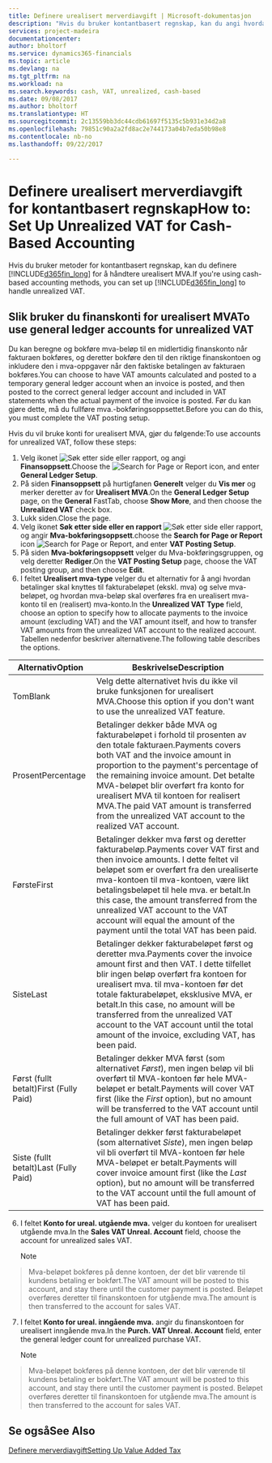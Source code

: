 ```yaml
---
title: Definere urealisert merverdiavgift | Microsoft-dokumentasjon
description: "Hvis du bruker kontantbasert regnskap, kan du angi hvordan urealisert MVA for salg og innkjøp skal håndteres."
services: project-madeira
documentationcenter: 
author: bholtorf
ms.service: dynamics365-financials
ms.topic: article
ms.devlang: na
ms.tgt_pltfrm: na
ms.workload: na
ms.search.keywords: cash, VAT, unrealized, cash-based
ms.date: 09/08/2017
ms.author: bholtorf
ms.translationtype: HT
ms.sourcegitcommit: 2c13559bb3dc44cdb61697f5135c5b931e34d2a8
ms.openlocfilehash: 79851c90a2a2fd8ac2e744173a04b7eda50b98e8
ms.contentlocale: nb-no
ms.lasthandoff: 09/22/2017

---
```


# <a name="how-to-set-up-unrealized-vat-for-cash-based-accounting"></a><span data-ttu-id="ecda8-103">Definere urealisert merverdiavgift for kontantbasert regnskap</span><span class="sxs-lookup"><span data-stu-id="ecda8-103">How to: Set Up Unrealized VAT for Cash-Based Accounting</span></span>
<span data-ttu-id="ecda8-104">Hvis du bruker metoder for kontantbasert regnskap, kan du definere [!INCLUDE[d365fin_long](includes/d365fin_long_md.md)] for å håndtere urealisert MVA.</span><span class="sxs-lookup"><span data-stu-id="ecda8-104">If you're using cash-based accounting methods, you can set up [!INCLUDE[d365fin_long](includes/d365fin_long_md.md)] to handle unrealized VAT.</span></span>

## <a name="to-use-general-ledger-accounts-for-unrealized-vat"></a><span data-ttu-id="ecda8-105">Slik bruker du finanskonti for urealisert MVA</span><span class="sxs-lookup"><span data-stu-id="ecda8-105">To use general ledger accounts for unrealized VAT</span></span>
<span data-ttu-id="ecda8-106">Du kan beregne og bokføre mva-beløp til en midlertidig finanskonto når fakturaen bokføres, og deretter bokføre den til den riktige finanskontoen og inkludere den i mva-oppgaver når den faktiske betalingen av fakturaen bokføres.</span><span class="sxs-lookup"><span data-stu-id="ecda8-106">You can choose to have VAT amounts calculated and posted to a temporary general ledger account when an invoice is posted, and then posted to the correct general ledger account and included in VAT statements when the actual payment of the invoice is posted.</span></span> <span data-ttu-id="ecda8-107">Før du kan gjøre dette, må du fullføre mva.-bokføringsoppsettet.</span><span class="sxs-lookup"><span data-stu-id="ecda8-107">Before you can do this, you must complete the VAT posting setup.</span></span>

<span data-ttu-id="ecda8-108">Hvis du vil bruke konti for urealisert MVA, gjør du følgende:</span><span class="sxs-lookup"><span data-stu-id="ecda8-108">To use accounts for unrealized VAT, follow these steps:</span></span>
1. <span data-ttu-id="ecda8-109">Velg ikonet ![Søk etter side eller rapport](media/ui-search/search_small.png "Ikonet Søk etter side eller rapport"), og angi **Finansoppsett**.</span><span class="sxs-lookup"><span data-stu-id="ecda8-109">Choose the ![Search for Page or Report](media/ui-search/search_small.png "Search for Page or Report icon") icon, and enter **General Ledger Setup**.</span></span> 
2. <span data-ttu-id="ecda8-110">På siden **Finansoppsett** på hurtigfanen **Generelt** velger du **Vis mer** og merker deretter av for **Urealisert MVA**.</span><span class="sxs-lookup"><span data-stu-id="ecda8-110">On the **General Ledger Setup** page, on the **General** FastTab, choose **Show More**, and then choose the **Unrealized VAT** check box.</span></span>
3. <span data-ttu-id="ecda8-111">Lukk siden.</span><span class="sxs-lookup"><span data-stu-id="ecda8-111">Close the page.</span></span>
4. <span data-ttu-id="ecda8-112">Velg ikonet **Søk etter side eller en rapport** ![Søk etter side eller rapport](media/ui-search/search_small.png "ikonet Søk etter side eller rapport"), og angir **Mva-bokføringsoppsett**.</span><span class="sxs-lookup"><span data-stu-id="ecda8-112">choose the **Search for Page or Report** icon ![Search for Page or Report](media/ui-search/search_small.png "Search for Page or Report icon"), and enter **VAT Posting Setup**.</span></span> 
5. <span data-ttu-id="ecda8-113">På siden **Mva-bokføringsoppsett** velger du Mva-bokføringsgruppen, og velg deretter **Rediger**.</span><span class="sxs-lookup"><span data-stu-id="ecda8-113">On the **VAT Posting Setup** page, choose the VAT posting group, and then choose **Edit**.</span></span> 
6. <span data-ttu-id="ecda8-114">I feltet **Urealisert mva-type** velger du et alternativ for å angi hvordan betalinger skal knyttes til fakturabeløpet (ekskl. mva) og selve mva-beløpet, og hvordan mva-beløp skal overføres fra en urealisert mva-konto til en (realisert) mva-konto.</span><span class="sxs-lookup"><span data-stu-id="ecda8-114">In the **Unrealized VAT Type** field, choose an option to specify how to allocate payments to the invoice amount (excluding VAT) and the VAT amount itself, and how to transfer VAT amounts from the unrealized VAT account to the realized account.</span></span> <span data-ttu-id="ecda8-115">Tabellen nedenfor beskriver alternativene.</span><span class="sxs-lookup"><span data-stu-id="ecda8-115">The following table describes the options.</span></span>

| <span data-ttu-id="ecda8-116">Alternativ</span><span class="sxs-lookup"><span data-stu-id="ecda8-116">Option</span></span> | <span data-ttu-id="ecda8-117">Beskrivelse</span><span class="sxs-lookup"><span data-stu-id="ecda8-117">Description</span></span> |
| --- | --- |
| <span data-ttu-id="ecda8-118">Tom</span><span class="sxs-lookup"><span data-stu-id="ecda8-118">Blank</span></span> | <span data-ttu-id="ecda8-119">Velg dette alternativet hvis du ikke vil bruke funksjonen for urealisert MVA.</span><span class="sxs-lookup"><span data-stu-id="ecda8-119">Choose this option if you don't want to use the unrealized VAT feature.</span></span> |
| <span data-ttu-id="ecda8-120">Prosent</span><span class="sxs-lookup"><span data-stu-id="ecda8-120">Percentage</span></span> | <span data-ttu-id="ecda8-121">Betalinger dekker både MVA og fakturabeløpet i forhold til prosenten av den totale fakturaen.</span><span class="sxs-lookup"><span data-stu-id="ecda8-121">Payments covers both VAT and the invoice amount in proportion to the payment's percentage of the remaining invoice amount.</span></span> <span data-ttu-id="ecda8-122">Det betalte MVA-beløpet blir overført fra konto for urealisert MVA til kontoen for realisert MVA.</span><span class="sxs-lookup"><span data-stu-id="ecda8-122">The paid VAT amount is transferred from the unrealized VAT account to the realized VAT account.</span></span> |
| <span data-ttu-id="ecda8-123">Første</span><span class="sxs-lookup"><span data-stu-id="ecda8-123">First</span></span> | <span data-ttu-id="ecda8-124">Betalinger dekker mva først og deretter fakturabeløp.</span><span class="sxs-lookup"><span data-stu-id="ecda8-124">Payments cover VAT first and then invoice amounts.</span></span> <span data-ttu-id="ecda8-125">I dette feltet vil beløpet som er overført fra den urealiserte mva-kontoen til mva-kontoen, være likt betalingsbeløpet til hele mva. er betalt.</span><span class="sxs-lookup"><span data-stu-id="ecda8-125">In this case, the amount transferred from the unrealized VAT account to the VAT account will equal the amount of the payment until the total VAT has been paid.</span></span> |
| <span data-ttu-id="ecda8-126">Siste</span><span class="sxs-lookup"><span data-stu-id="ecda8-126">Last</span></span> | <span data-ttu-id="ecda8-127">Betalinger dekker fakturabeløpet først og deretter mva.</span><span class="sxs-lookup"><span data-stu-id="ecda8-127">Payments cover the invoice amount first and then VAT.</span></span> <span data-ttu-id="ecda8-128">I dette tilfellet blir ingen beløp overført fra kontoen for urealisert mva. til mva-kontoen før det totale fakturabeløpet, eksklusive MVA, er betalt.</span><span class="sxs-lookup"><span data-stu-id="ecda8-128">In this case, no amount will be transferred from the unrealized VAT account to the VAT account until the total amount of the invoice, excluding VAT, has been paid.</span></span> |
| <span data-ttu-id="ecda8-129">Først (fullt betalt)</span><span class="sxs-lookup"><span data-stu-id="ecda8-129">First (Fully Paid)</span></span> | <span data-ttu-id="ecda8-130">Betalinger dekker MVA først (som alternativet _Først_), men ingen beløp vil bli overført til MVA-kontoen før hele MVA-beløpet er betalt.</span><span class="sxs-lookup"><span data-stu-id="ecda8-130">Payments will cover VAT first (like the _First_ option), but no amount will be transferred to the VAT account until the full amount of VAT has been paid.</span></span> |
| <span data-ttu-id="ecda8-131">Siste (fullt betalt)</span><span class="sxs-lookup"><span data-stu-id="ecda8-131">Last (Fully Paid)</span></span> | <span data-ttu-id="ecda8-132">Betalinger dekker først fakturabeløpet (som alternativet _Siste_), men ingen beløp vil bli overført til MVA-kontoen før hele MVA-beløpet er betalt.</span><span class="sxs-lookup"><span data-stu-id="ecda8-132">Payments will cover invoice amount first (like the _Last_ option), but no amount will be transferred to the VAT account until the full amount of VAT has been paid.</span></span> |

6. <span data-ttu-id="ecda8-133">I feltet **Konto for ureal. utgående mva.** velger du kontoen for urealisert utgående mva.</span><span class="sxs-lookup"><span data-stu-id="ecda8-133">In the **Sales VAT Unreal. Account** field, choose the account for unrealized sales VAT.</span></span>

    > [!NOTE]  
>   <span data-ttu-id="ecda8-134">Mva-beløpet bokføres på denne kontoen, der det blir værende til kundens betaling er bokført.</span><span class="sxs-lookup"><span data-stu-id="ecda8-134">The VAT amount will be posted to this account, and stay there until the customer payment is posted.</span></span> <span data-ttu-id="ecda8-135">Beløpet overføres deretter til finanskontoen for utgående mva.</span><span class="sxs-lookup"><span data-stu-id="ecda8-135">The amount is then transferred to the account for sales VAT.</span></span>
7. <span data-ttu-id="ecda8-136">I feltet **Konto for ureal. inngående mva.** angir du finanskontoen for urealisert inngående mva.</span><span class="sxs-lookup"><span data-stu-id="ecda8-136">In the **Purch. VAT Unreal. Account** field, enter the general ledger count for unrealized purchase VAT.</span></span>

    > [!NOTE]  
>   <span data-ttu-id="ecda8-137">Mva-beløpet bokføres på denne kontoen, der det blir værende til kundens betaling er bokført.</span><span class="sxs-lookup"><span data-stu-id="ecda8-137">The VAT amount will be posted to this account, and stay there until the customer payment is posted.</span></span> <span data-ttu-id="ecda8-138">Beløpet overføres deretter til finanskontoen for utgående mva.</span><span class="sxs-lookup"><span data-stu-id="ecda8-138">The amount is then transferred to the account for sales VAT.</span></span>

## <a name="see-also"></a><span data-ttu-id="ecda8-139">Se også</span><span class="sxs-lookup"><span data-stu-id="ecda8-139">See Also</span></span>
[<span data-ttu-id="ecda8-140">Definere merverdiavgift</span><span class="sxs-lookup"><span data-stu-id="ecda8-140">Setting Up Value Added Tax</span></span>](finance-setup-vat.md)
